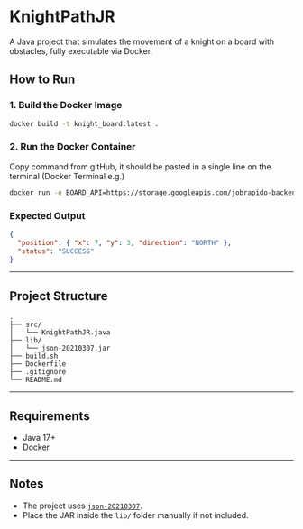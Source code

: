 # KnightPathJR
A Java project that simulates the movement of a knight on a board with obstacles, fully executable via Docker.
## How to Run

### 1. Build the Docker Image

```bash
docker build -t knight_board:latest .
```

### 2. Run the Docker Container
Copy command from gitHub, it should be pasted in a single line on the terminal (Docker Terminal e.g.)

```bash
docker run -e BOARD_API=https://storage.googleapis.com/jobrapido-backend-test/board.json -e COMMANDS_API=https://storage.googleapis.com/jobrapido-backend-test/commands.json knight_board:latest
```

### Expected Output

```json
{
  "position": { "x": 7, "y": 3, "direction": "NORTH" },
  "status": "SUCCESS"
}
```

---

## Project Structure

```
.
├── src/
│   └── KnightPathJR.java
├── lib/
│   └── json-20210307.jar
├── build.sh
├── Dockerfile
├── .gitignore
└── README.md
```

---

## Requirements

- Java 17+
- Docker

---

## Notes

- The project uses [`json-20210307`](https://repo1.maven.org/maven2/org/json/json/20210307/json-20210307.jar).
- Place the JAR inside the `lib/` folder manually if not included.